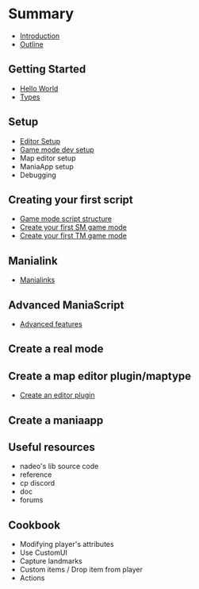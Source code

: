 # Summary

* [Introduction](README.md)
* [Outline](chapter1.md)

## Getting Started

* [Hello World](hello_world.md)
* [Types](types.md)

## Setup

* [Editor Setup](editor-setup.md)
* [Game mode dev setup](gamemode-setup.md)
* Map editor setup
* ManiaApp setup
* Debugging

## Creating your first script

* [Game mode script structure](game-mode-script-structure.md)
* [Create your first SM game mode](create-your-first-sm-game-mode.md)
* [Create your first TM game mode](create-your-first-tm-game-mode.md)

## Manialink

* [Manialinks](manialinks.md)

## Advanced ManiaScript

* [Advanced features](advanced-features.md)

## Create a real mode

## Create a map editor plugin/maptype

* [Create an editor plugin](create-an-editor-plugin.md)

## Create a maniaapp

## Useful resources

* nadeo's lib source code
* reference
* cp discord
* doc
* forums

## Cookbook

* Modifying player's attributes
* Use CustomUI
* Capture landmarks
* Custom items / Drop item from player
* Actions

